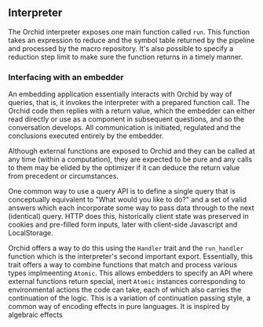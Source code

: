 ## Interpreter

The Orchid interpreter exposes one main function called `run`. This function takes an expression to reduce and the symbol table returned by the pipeline and processed by the macro repository. It's also possible to specify a reduction step limit to make sure the function returns in a timely manner.

### Interfacing with an embedder

An embedding application essentially interacts with Orchid by way of queries, that is, it invokes the interpreter with a prepared function call. The Orchid code then replies with a return value, which the embedder can either read directly or use as a component in subsequent questions, and so the conversation develops. All communication is initiated, regulated and the conclusions executed entirely by the embedder.

Although external functions are exposed to Orchid and they can be called at any time (within a computation), they are expected to be pure and any calls to them may be elided by the optimizer if it can deduce the return value from precedent or circumstances.

One common way to use a query API is to define a single query that is conceptually equivalent to "What would you like to do?" and a set of valid answers which each incorporate some way to pass data through to the next (identical) query. HTTP does this, historically client state was preserved in cookies and pre-filled form inputs, later with client-side Javascript and LocalStorage. 

Orchid offers a way to do this using the `Handler` trait and the `run_handler` function which is the interpreter's second important export. Essentially, this trait offers a way to combine functions that match and process various types implmeenting `Atomic`. This allows embedders to specify an API where external functions return special, inert `Atomic` instances corresponding to environmental actions the code can take, each of which also carries the continuation of the logic. This is a variation of continuation passing style, a common way of encoding effects in pure languages. It is inspired by algebraic effects